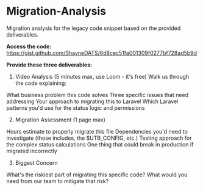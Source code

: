 # Migration-Analysis
Migration analysis for the legacy code snippet based on the provided deliverables.

**Access the code:** https://gist.github.com/ShayneDATS/6d8cec51fa001309f0277bf728ad5b9d

**Provide these three deliverables:**

1. Video Analysis (5 minutes max, use Loom - it's free) Walk us through the code explaining:

What business problem this code solves
Three specific issues that need addressing
Your approach to migrating this to Laravel
Which Laravel patterns you'd use for the status logic and permissions

2. Migration Assessment (1 page max)

Hours estimate to properly migrate this file
Dependencies you'd need to investigate (those includes, the $UTB_CONFIG, etc.)
Testing approach for the complex status calculations
One thing that could break in production if migrated incorrectly

3. Biggest Concern

What's the riskiest part of migrating this specific code?
What would you need from our team to mitigate that risk?
